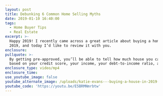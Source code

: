 ```yaml
---
layout: post
title: Debunking 6 Common Home Selling Myths
date: 2019-01-10 16:40:00
tags:
  - Home Buyer Tips
  - Real Estate
excerpt: >-
  Happy 2019! I recently came across a great article about buying a home in
  2019, and today I’d like to review it with you.
enclosure:
pullquote: >-
  By getting pre-approved, you’ll be able to tell how much house you can afford
  based on your credit score, your income, your debt-to-income ratio, and more.
enclosure_type: video/mp4
enclosure_time:
use_youtube_image: false
youtube_alternate_image: /uploads/katie-evans---buying-a-house-in-2019-youtube.jpg
youtube_code: 'https://youtu.be/E5BRMNmrbtw'
---
```


